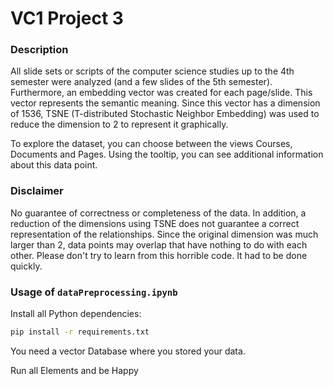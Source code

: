 # VC1 Project 3

### Description

All slide sets or scripts of the computer science studies up to the 4th semester were analyzed (and a few slides of the 5th semester). Furthermore, an embedding vector was created for each page/slide. This vector represents the semantic meaning.
Since this vector has a dimension of 1536, TSNE (T-distributed Stochastic Neighbor Embedding) was used to reduce the dimension to 2 to represent it graphically.

To explore the dataset, you can choose between the views Courses, Documents and Pages. Using the tooltip, you can see additional information about this data point.

### Disclaimer

No guarantee of correctness or completeness of the data. In addition, a reduction of the dimensions using TSNE does not guarantee a correct representation of the relationships. Since the original dimension was much larger than 2, data points may overlap that have nothing to do with each other. Please don't try to learn from this horrible code. It had to be done quickly.

### Usage of `dataPreprocessing.ipynb`

Install all Python dependencies:

```bash
pip install -r requirements.txt
```

You need a vector Database where you stored your data.

Run all Elements and be Happy
